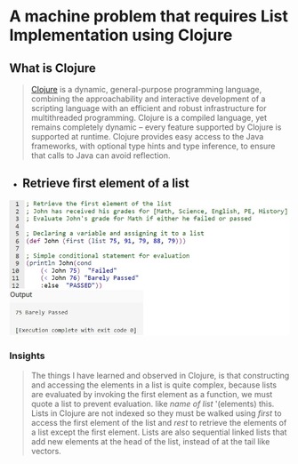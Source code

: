 # A machine problem that requires List Implementation using Clojure

## What is Clojure
>[Clojure](https://clojure.org/index) is a dynamic, general-purpose programming language, combining the approachability and interactive development of a scripting language with an efficient and robust infrastructure for multithreaded programming. Clojure is a compiled language, yet remains completely dynamic – every feature supported by Clojure is supported at runtime. Clojure provides easy access to the Java frameworks, with optional type hints and type inference, to ensure that calls to Java can avoid reflection. 


- ## **Retrieve first element of a list**

![](Screenshots/clojure.jpg)

### Insights
>The things I have learned and observed in Clojure, is that constructing and accessing the elements in a list is quite complex, because lists are evaluated by invoking the first element as a function, we must quote a list to prevent evaluation. like *name of list* '(elements) this.
>Lists in Clojure are not indexed so they must be walked using *first* to access the first element of the list and *rest* to retrieve the elements of a list except the first element. Lists are also sequential linked lists that add new elements at the head of the list, instead of at the tail like vectors.
